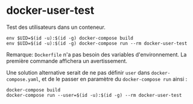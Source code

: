 # docker-user-test

Test des utilisateurs dans un conteneur.

```shell
env $UID=$(id -u):$(id -g) docker-compose build
env $UID=$(id -u):$(id -g) docker-compose run --rm docker-user-test
```

Remarque: `Dockerfile` n'a pas besoin des variables d'environnement. La première commande affichera un avertissement.

Une solution alternative serait de ne pas définir `user` dans `docker-compose.yaml`, et de le passer en paramètre du `docker-compose run` ainsi :

```shell
docker-compose build
docker-compose run --user=$(id -u):$(id -g) --rm docker-user-test
```
